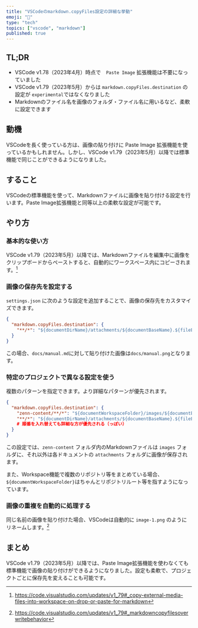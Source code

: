 ```yaml
---
title: "VSCodeのmarkdown.copyFiles設定の詳細な挙動"
emoji: "📸"
type: "tech"
topics: ["vscode", "markdown"]
published: true
---
```


## TL;DR

- VSCode v1.78（2023年4月）時点で　`Paste Image` 拡張機能は不要になっていました
- VSCode v1.79（2023年5月）からは `markdown.copyFiles.destination` の設定が `experimental`ではなくなりました
- Markdownのファイル名を画像のフォルダ・ファイル名に用いるなど、柔軟に設定できます

## 動機

VSCodeを長く使っている方は、画像の貼り付けに Paste Image 拡張機能を使っているかもしれません。しかし、VSCode v1.79（2023年5月）以降では標準機能で同じことができるようになりました。

## すること

VSCodeの標準機能を使って、Markdownファイルに画像を貼り付ける設定を行います。Paste Image拡張機能と同等以上の柔軟な設定が可能です。

## やり方

### 基本的な使い方

VSCode v1.79（2023年5月）以降では、Markdownファイルを編集中に画像をクリップボードからペーストすると、自動的にワークスペース内にコピーされます。[^vscode_v179_update]

[^vscode_v179_update]: <https://code.visualstudio.com/updates/v1_79#_copy-external-media-files-into-workspace-on-drop-or-paste-for-markdown>

### 画像の保存先を設定する

`settings.json` に次のような設定を追加することで、画像の保存先をカスタマイズできます。

```json
{
  "markdown.copyFiles.destination": {
    "**/*": "${documentDirName}/attachments/${documentBaseName}.${fileExtName}"
  }
}
```

この場合、`docs/manual.md`に対して貼り付けた画像は`docs/manual.png`となります。

### 特定のプロジェクトで異なる設定を使う

複数のパターンを指定できます。より詳細なパターンが優先されます。

```json
{
  "markdown.copyFiles.destination": {
    "zenn-content/**/*": "${documentWorkspaceFolder}/images/${documentBaseName}.${fileExtName}",
    "**/*": "${documentDirName}/attachments/${documentBaseName}.${fileExtName}"
    # 順番を入れ替えても詳細な方が優先される（っぽい）
  }
}
```

この設定では、`zenn-content` フォルダ内のMarkdownファイルは `images` フォルダに、それ以外は各ドキュメントの `attachments` フォルダに画像が保存されます。

また、Workspace機能で複数のリポジトリ等をまとめている場合、`${documentWorkspaceFolder}`はちゃんとリポジトリルート等を指すようになっています。

### 画像の重複を自動的に処理する

同じ名前の画像を貼り付けた場合、VSCodeは自動的に `image-1.png` のようにリネームします。[^vscode_overwrite]

[^vscode_overwrite]: <https://code.visualstudio.com/updates/v1_79#_markdowncopyfilesoverwritebehavior>

## まとめ

VSCode v1.79（2023年5月）以降では、Paste Image拡張機能を使わなくても標準機能で画像の貼り付けができるようになりました。設定も柔軟で、プロジェクトごとに保存先を変えることも可能です。
